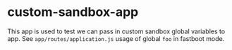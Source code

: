 # custom-sandbox-app

This app is used to test we can pass in custom sandbox global variables to app.
See `app/routes/application.js` usage of global `foo` in fastboot mode.
